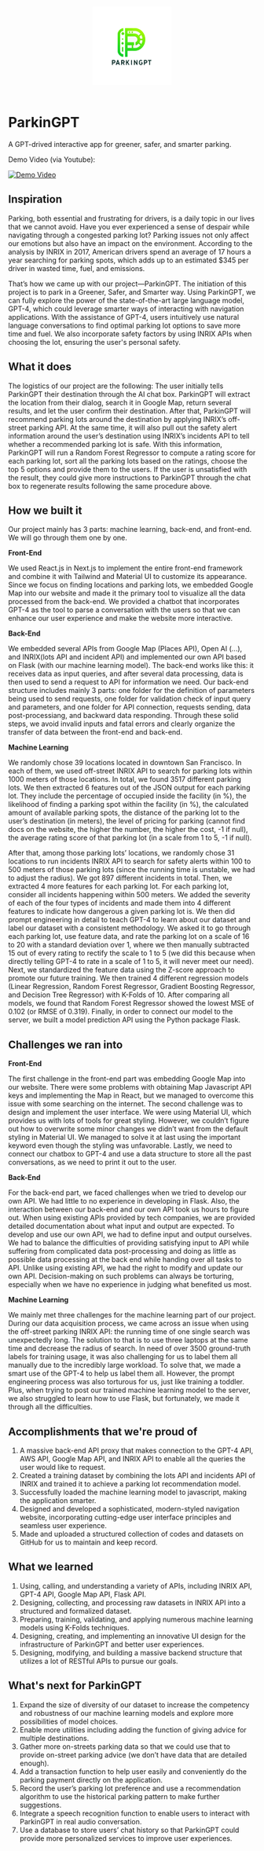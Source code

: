 <div align="center">
   <img width="160" src="../icon.png" alt="logo"></br></br>
</div>

# ParkinGPT
A GPT-drived interactive app for greener, safer, and smarter parking.

Demo Video (via Youtube):

[![Demo Video](http://img.youtube.com/vi/ZF9auAxpJso/0.jpg)](http://www.youtube.com/watch?v=ZF9auAxpJso "ParkinGPT")

## Inspiration

Parking, both essential and frustrating for drivers, is a daily topic in our lives that we cannot avoid. Have you ever experienced a sense of despair while navigating through a congested parking lot? Parking issues not only affect our emotions but also have an impact on the environment. According to the analysis by INRIX in 2017, American drivers spend an average of 17 hours a year searching for parking spots, which adds up to an estimated $345 per driver in wasted time, fuel, and emissions.

That’s how we came up with our project—ParkinGPT. The initiation of this project is to park in a Greener, Safer, and Smarter way. Using ParkinGPT, we can fully explore the power of the state-of-the-art large language model, GPT-4, which could leverage smarter ways of interacting with navigation applications. With the assistance of GPT-4, users intuitively use natural language conversations to find optimal parking lot options to save more time and fuel. We also incorporate safety factors by using INRIX APIs when choosing the lot, ensuring the user's personal safety.

## What it does

The logistics of our project are the following: The user initially tells ParkinGPT their destination through the AI chat box. ParkinGPT will extract the location from their dialog, search it in Google Map, return several results, and let the user confirm their destination. After that, ParkinGPT will recommend parking lots around the destination by applying INRIX’s off-street parking API. At the same time, it will also pull out the safety alert information around the user’s destination using INRIX’s incidents API to tell whether a recommended parking lot is safe. With this information, ParkinGPT will run a Random Forest Regressor to compute a rating score for each parking lot, sort all the parking lots based on the ratings, choose the top 5 options and provide them to the users. If the user is unsatisfied with the result, they could give more instructions to ParkinGPT through the chat box to regenerate results following the same procedure above.

## How we built it

Our project mainly has 3 parts: machine learning, back-end, and front-end. We will go through them one by one.

**Front-End**

We used React.js in Next.js to implement the entire front-end framework and combine it with Tailwind and Material UI to customize its appearance. Since we focus on finding locations and parking lots, we embedded Google Map into our website and made it the primary tool to visualize all the data processed from the back-end. We provided a chatbot that incorporates GPT-4 as the tool to parse a conversation with the users so that we can enhance our user experience and make the website more interactive.

**Back-End**

We embedded several APIs from Google Map (Places API), Open AI (...), and INRIX(lots API and incident API) and implemented our own API based on Flask (with our machine learning model). The back-end works like this: it receives data as input queries, and after several data processing, data is then used to send a request to API for information we need. Our back-end structure includes mainly 3 parts: one folder for the definition of parameters being used to send requests, one folder for validation check of input query and parameters, and one folder for API connection, requests sending, data post-processiang, and backward data responding. Through these solid steps, we avoid invalid inputs and fatal errors and clearly organize the transfer of data between the front-end and back-end.

**Machine Learning**

We randomly chose 39 locations located in downtown San Francisco. In each of them, we used off-street INRIX API to search for parking lots within 1000 meters of those locations. In total, we found 3517 different parking lots. We then extracted 6 features out of the JSON output for each parking lot. They include the percentage of occupied inside the facility (in %), the likelihood of finding a parking spot within the facility (in %), the calculated amount of available parking spots, the distance of the parking lot to the user’s destination (in meters), the level of pricing for parking (cannot find docs on the website, the higher the number, the higher the cost, -1 if null), the average rating score of that parking lot (in a scale from 1 to 5, -1 if null).

After that, among those parking lots’ locations, we randomly chose 31 locations to run incidents INRIX API to search for safety alerts within 100 to 500 meters of those parking lots (since the running time is unstable, we had to adjust the radius). We got 897 different incidents in total. Then, we extracted 4 more features for each parking lot. For each parking lot, consider all incidents happening within 500 meters. We added the severity of each of the four types of incidents and made them into 4 different features to indicate how dangerous a given parking lot is. We then did prompt engineering in detail to teach GPT-4 to learn about our dataset and label our dataset with a consistent methodology. We asked it to go through each parking lot, use feature data, and rate the parking lot on a scale of 16 to 20 with a standard deviation over 1, where we then manually subtracted 15 out of every rating to rectify the scale to 1 to 5 (we did this because when directly telling GPT-4 to rate in a scale of 1 to 5, it will never meet our need). Next, we standardized the feature data using the Z-score approach to promote our future training. We then trained 4 different regression models (Linear Regression, Random Forest Regressor, Gradient Boosting Regressor, and Decision Tree Regressor) with K-Folds of 10. After comparing all models, we found that Random Forest Regressor showed the lowest MSE of 0.102 (or RMSE of 0.319). Finally, in order to connect our model to the server, we built a model prediction API using the Python package Flask.

## Challenges we ran into

**Front-End**

The first challenge in the front-end part was embedding Google Map into our website. There were some problems with obtaining Map Javascript API keys and implementing the Map in React, but we managed to overcome this issue with some searching on the internet. The second challenge was to design and implement the user interface. We were using Material UI, which provides us with lots of tools for great styling. However, we couldn’t figure out how to overwrite some minor changes we didn’t want from the default styling in Material UI. We managed to solve it at last using the important keyword even though the styling was unfavorable. Lastly, we need to connect our chatbox to GPT-4 and use a data structure to store all the past conversations, as we need to print it out to the user.

**Back-End**

For the back-end part, we faced challenges when we tried to develop our own API. We had little to no experience in developing in Flask. Also, the interaction between our back-end and our own API took us hours to figure out. When using existing APIs provided by tech companies, we are provided detailed documentation about what input and output are expected. To develop and use our own API, we had to define input and output ourselves. We had to balance the difficulties of providing satisfying input to API while suffering from complicated data post-processing and doing as little as possible data processing at the back end while handing over all tasks to API. Unlike using existing API, we had the right to modify and update our own API. Decision-making on such problems can always be torturing, especially when we have no experience in judging what benefited us most.

**Machine Learning**

We mainly met three challenges for the machine learning part of our project. During our data acquisition process, we came across an issue when using the off-street parking INRIX API: the running time of one single search was unexpectedly long. The solution to that is to use three laptops at the same time and decrease the radius of search. In need of over 3500 ground-truth labels for training usage, it was also challenging for us to label them all manually due to the incredibly large workload. To solve that, we made a smart use of the GPT-4 to help us label them all. However, the prompt engineering process was also torturous for us, just like training a toddler. Plus, when trying to post our trained machine learning model to the server, we also struggled to learn how to use Flask, but fortunately, we made it through all the difficulties.

## Accomplishments that we're proud of

1. A massive back-end API proxy that makes connection to the GPT-4 API, AWS API, Google Map API, and INRIX API to enable all the queries the user would like to request.
2. Created a training dataset by combining the lots API and incidents API of INRIX and trained it to achieve a parking lot recommendation model.
3. Successfully loaded the machine learning model to javascript, making the application smarter.
4. Designed and developed a sophisticated, modern-styled navigation website, incorporating cutting-edge user interface principles and seamless user experience.
5. Made and uploaded a structured collection of codes and datasets on GitHub for us to maintain and keep record.

## What we learned

1. Using, calling, and understanding a variety of APIs, including INRIX API, GPT-4 API, Google Map API, Flask API.
2. Designing, collecting, and processing raw datasets in INRIX API into a structured and formalized dataset.
3. Preparing, training, validating, and applying numerous machine learning models using K-Folds techniques.
4. Designing, creating, and implementing an innovative UI design for the infrastructure of ParkinGPT and better user experiences.
5. Designing, modifying, and building a massive backend structure that utilizes a lot of RESTful APIs to pursue our goals.

## What's next for ParkinGPT

1. Expand the size of diversity of our dataset to increase the competency and robustness of our machine learning models and explore more possibilities of model choices.
2. Enable more utilities including adding the function of giving advice for multiple destinations.
3. Gather more on-streets parking data so that we could use that to provide on-street parking advice (we don’t have data that are detailed enough).
4. Add a transaction function to help user easily and conveniently do the parking payment directly on the application.
5. Record the user’s parking lot preference and use a recommendation algorithm to use the historical parking pattern to make further suggestions.
6. Integrate a speech recognition function to enable users to interact with ParkinGPT in real audio conversation.
7. Use a database to store users’ chat history so that ParkinGPT could provide more personalized services to improve user experiences.
